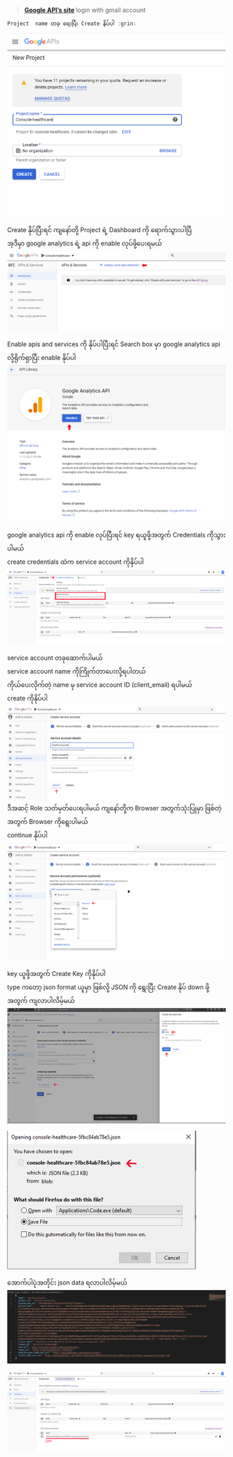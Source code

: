  > **[Google API’s site](https://console.developers.google.com/apis/)**
  login with gmail account
```d
Project  name တခု ရေးပြီး Create နိုပ်ပါ :grin:
```
![enter image description here](images/6.PNG)

Create နိုပ်ပြီးရင် ကျနော်တို့ Project ရဲ့ Dashboard ကို ရောက်သွားပါပြီ <br>
အ့ဒီမှာ google analytics ရဲ့ api ကို enable လုပ်ဖို့ပေးရမယ်
![enter image description here](images/7.PNG)

Enable apis and services ကို နိုပ်ပါပြီးရင် Search box မှာ google analytics api လို့ရိုက်ရှာပြီး enable နိုပ်ပါ
![enter image description here](images/8.PNG)

google analytics api  ကို enable လုပ်ပြီးရင် key ရယူဖို့အတွက် 
Credentials ကိုသွားပါမယ်  <br>
create credentials ထဲက service account ကိုနိုပ်ပါ
![enter image description here](images/9.PNG)

service account တခုဆောက်ပါမယ် <br>
service account name ကိုကြိုက်တာပေးလို့ရပါတယ်<br>
ကိုယ်ပေးလိုက်တဲ့ name မှ service account ID (client_email) ရပါမယ်<br>
create ကိုနိုပ်ပါ
![enter image description here](images/10.PNG)
ဒီအဆင့် Role သတ်မှတ်ပေးရပါမယ် ကျနော်တို့က Browser အတွက်သုံးပြုမှာ ဖြစ်တဲ့အတွက် Browser ကိုရွေးပါမယ် <br>
continue နိုပ်ပါ
![enter image description here](images/11.PNG)

key ယူဖို့အတွက် Create Key ကိုနိုပ်ပါ <br>
type ကတော့ json format ယူမှာ ဖြစ်လို့ JSON ကို ရွေးပြီး Create နိုပ် down ဖို့အတွက် ကျလာပါလိမ့်မယ်
![enter image description here](images/12.PNG)

![enter image description here](images/13.PNG)

အောက်ပါပုံအတိုင်း json data ရလာပါလိမ့်မယ်
![enter image description here](images/14.PNG)

![enter image description here](images/15.PNG)
<!--stackedit_data:
eyJoaXN0b3J5IjpbLTEzNzE3MzcxMzMsLTEzMDE4NjcwMDgsLT
ExODk0MTkwNzAsLTQ2OTQ1NDQxNyw4MTU1MDYxNjUsLTIzNjk4
MzAzNCwtMTg5MDQxNjU5NiwtNDA5NzU5MzA3LDE2ODU2NjIzMD
csNzMwOTk4MTE2XX0=
-->